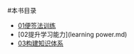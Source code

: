 #本书目录

- [01便签法训练](bianqianfaxunlian.md)
- [02提升学习能力](learning power.md)
- [03构建知识体系](bianqianfaxunlian.md)